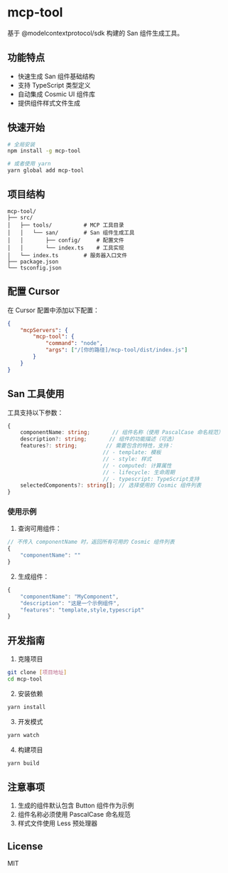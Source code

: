 # mcp-tool

基于 @modelcontextprotocol/sdk 构建的 San 组件生成工具。

## 功能特点

- 快速生成 San 组件基础结构
- 支持 TypeScript 类型定义
- 自动集成 Cosmic UI 组件库
- 提供组件样式文件生成

## 快速开始

```bash
# 全局安装
npm install -g mcp-tool

# 或者使用 yarn
yarn global add mcp-tool
```

## 项目结构

```
mcp-tool/
├── src/
│   ├── tools/          # MCP 工具目录
│   │   └── san/        # San 组件生成工具
│   │       ├── config/     # 配置文件
│   │       └── index.ts    # 工具实现
│   └── index.ts        # 服务器入口文件
├── package.json
└── tsconfig.json
```

## 配置 Cursor

在 Cursor 配置中添加以下配置：

```json
{
    "mcpServers": {
        "mcp-tool": {
            "command": "node",
            "args": ["/[你的路径]/mcp-tool/dist/index.js"]
        }
    }
}
```

## San 工具使用

工具支持以下参数：

```typescript
{
    componentName: string;       // 组件名称（使用 PascalCase 命名规范）
    description?: string;       // 组件的功能描述（可选）
    features?: string;         // 需要包含的特性，支持：
                              // - template: 模板
                              // - style: 样式
                              // - computed: 计算属性
                              // - lifecycle: 生命周期
                              // - typescript: TypeScript支持
    selectedComponents?: string[]; // 选择使用的 Cosmic 组件列表
}
```

### 使用示例

1. 查询可用组件：

```typescript
// 不传入 componentName 时，返回所有可用的 Cosmic 组件列表
{
    "componentName": ""
}
```

2. 生成组件：

```typescript
{
    "componentName": "MyComponent",
    "description": "这是一个示例组件",
    "features": "template,style,typescript"
}
```

## 开发指南

1. 克隆项目

```bash
git clone [项目地址]
cd mcp-tool
```

2. 安装依赖

```bash
yarn install
```

3. 开发模式

```bash
yarn watch
```

4. 构建项目

```bash
yarn build
```

## 注意事项

1. 生成的组件默认包含 Button 组件作为示例
2. 组件名称必须使用 PascalCase 命名规范
3. 样式文件使用 Less 预处理器

## License

MIT
